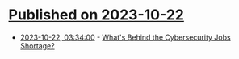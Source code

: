 # [Published on 2023-10-22](index.md)

* [2023-10-22, 03:34:00](https://it.slashdot.org/story/23/10/21/220230/whats-behind-the-cybersecurity-jobs-shortage?utm_source=rss1.0mainlinkanon&utm_medium=feed) - [What's Behind the Cybersecurity Jobs Shortage?](https://it.slashdot.org/story/23/10/21/220230/whats-behind-the-cybersecurity-jobs-shortage?utm_source=rss1.0mainlinkanon&utm_medium=feed)
